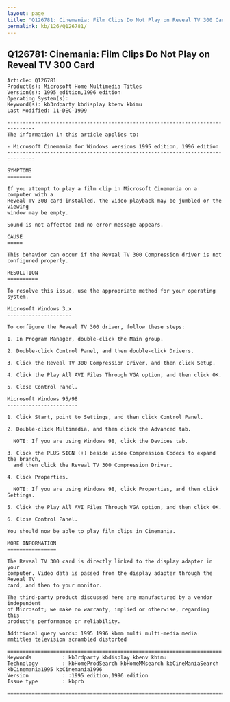 ```yaml
---
layout: page
title: "Q126781: Cinemania: Film Clips Do Not Play on Reveal TV 300 Card"
permalink: kb/126/Q126781/
---
```


## Q126781: Cinemania: Film Clips Do Not Play on Reveal TV 300 Card

	Article: Q126781
	Product(s): Microsoft Home Multimedia Titles
	Version(s): 1995 edition,1996 edition
	Operating System(s): 
	Keyword(s): kb3rdparty kbdisplay kbenv kbimu
	Last Modified: 11-DEC-1999
	
	-------------------------------------------------------------------------------
	The information in this article applies to:
	
	- Microsoft Cinemania for Windows versions 1995 edition, 1996 edition 
	-------------------------------------------------------------------------------
	
	SYMPTOMS
	========
	
	If you attempt to play a film clip in Microsoft Cinemania on a computer with a
	Reveal TV 300 card installed, the video playback may be jumbled or the viewing
	window may be empty.
	
	Sound is not affected and no error message appears.
	
	CAUSE
	=====
	
	This behavior can occur if the Reveal TV 300 Compression driver is not
	configured properly.
	
	RESOLUTION
	==========
	
	To resolve this issue, use the appropriate method for your operating system.
	
	Microsoft Windows 3.x
	---------------------
	
	To configure the Reveal TV 300 driver, follow these steps:
	
	1. In Program Manager, double-click the Main group.
	
	2. Double-click Control Panel, and then double-click Drivers.
	
	3. Click the Reveal TV 300 Compression Driver, and then click Setup.
	
	4. Click the Play All AVI Files Through VGA option, and then click OK.
	
	5. Close Control Panel.
	
	Microsoft Windows 95/98
	-----------------------
	
	1. Click Start, point to Settings, and then click Control Panel.
	
	2. Double-click Multimedia, and then click the Advanced tab.
	
	  NOTE: If you are using Windows 98, click the Devices tab.
	
	3. Click the PLUS SIGN (+) beside Video Compression Codecs to expand the branch,
	  and then click the Reveal TV 300 Compression Driver.
	
	4. Click Properties.
	
	  NOTE: If you are using Windows 98, click Properties, and then click Settings.
	
	5. Click the Play All AVI Files Through VGA option, and then click OK.
	
	6. Close Control Panel.
	
	You should now be able to play film clips in Cinemania.
	
	MORE INFORMATION
	================
	
	The Reveal TV 300 card is directly linked to the display adapter in your
	computer. Video data is passed from the display adapter through the Reveal TV
	card, and then to your monitor.
	
	The third-party product discussed here are manufactured by a vendor independent
	of Microsoft; we make no warranty, implied or otherwise, regarding this
	product's performance or reliability.
	
	Additional query words: 1995 1996 kbmm multi multi-media media mmtitles television scrambled distorted
	
	======================================================================
	Keywords          : kb3rdparty kbdisplay kbenv kbimu 
	Technology        : kbHomeProdSearch kbHomeMMsearch kbCineManiaSearch kbCinemania1995 kbCinemania1996
	Version           : :1995 edition,1996 edition
	Issue type        : kbprb
	
	=============================================================================
	
